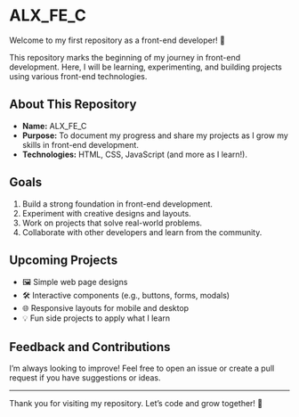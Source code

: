 # ALX_FE_C

Welcome to my first repository as a front-end developer! 🎉

This repository marks the beginning of my journey in front-end development. Here, I will be learning, experimenting, and building projects using various front-end technologies.

## About This Repository
- **Name:** ALX_FE_C
- **Purpose:** To document my progress and share my projects as I grow my skills in front-end development.
- **Technologies:** HTML, CSS, JavaScript (and more as I learn!).

## Goals
1. Build a strong foundation in front-end development.
2. Experiment with creative designs and layouts.
3. Work on projects that solve real-world problems.
4. Collaborate with other developers and learn from the community.

## Upcoming Projects
- 🖼️ Simple web page designs
- 🛠️ Interactive components (e.g., buttons, forms, modals)
- 🌐 Responsive layouts for mobile and desktop
- 💡 Fun side projects to apply what I learn

## Feedback and Contributions
I’m always looking to improve! Feel free to open an issue or create a pull request if you have suggestions or ideas.

---

Thank you for visiting my repository. Let’s code and grow together! 🚀

